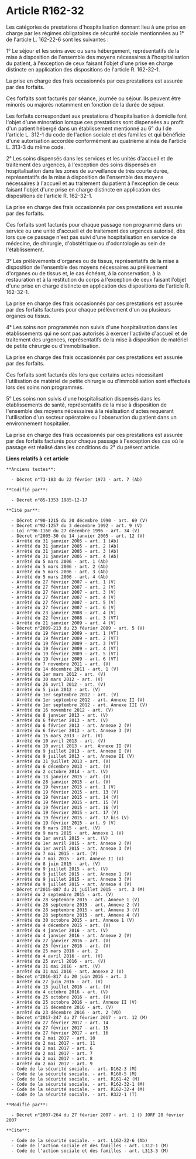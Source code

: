 # Article R162-32

Les catégories de prestations d'hospitalisation donnant lieu à une prise en charge par les régimes obligatoires de sécurité
sociale mentionnées au 1° de l'article L. 162-22-6 sont les suivantes :

1° Le séjour et les soins avec ou sans hébergement, représentatifs de la mise à disposition de l'ensemble des moyens
nécessaires à l'hospitalisation du patient, à l'exception de ceux faisant l'objet d'une prise en charge distincte en
application des dispositions de l'article R. 162-32-1.

La prise en charge des frais occasionnés par ces prestations est assurée par des forfaits.

Ces forfaits sont facturés par séance, journée ou séjour. Ils peuvent être minorés ou majorés notamment en fonction de la
durée de séjour.

Les forfaits correspondant aux prestations d'hospitalisation à domicile font l'objet d'une minoration lorsque ces prestations
sont dispensées au profit d'un patient hébergé dans un établissement mentionné au 6° du I de l'article L. 312-1 du code de
l'action sociale et des familles et qui bénéficie d'une autorisation accordée conformément au quatrième alinéa de l'article
L. 313-3 du même code.

2° Les soins dispensés dans les services et les unités d'accueil et de traitement des urgences, à l'exception des soins
dispensés en hospitalisation dans les zones de surveillance de très courte durée, représentatifs de la mise à disposition de
l'ensemble des moyens nécessaires à l'accueil et au traitement du patient à l'exception de ceux faisant l'objet d'une prise
en charge distincte en application des dispositions de l'article R. 162-32-1.

La prise en charge des frais occasionnés par ces prestations est assurée par des forfaits.

Ces forfaits sont facturés pour chaque passage non programmé dans un service ou une unité d'accueil et de traitement des
urgences autorisé, dès lors que ce passage n'est pas suivi d'une hospitalisation en service de médecine, de chirurgie,
d'obstétrique ou d'odontologie au sein de l'établissement.

3° Les prélèvements d'organes ou de tissus, représentatifs de la mise à disposition de l'ensemble des moyens nécessaires au
prélèvement d'organes ou de tissus et, le cas échéant, à la conservation, à la restauration et à la restitution du corps à
l'exception de ceux faisant l'objet d'une prise en charge distincte en application des dispositions de l'article R. 162-32-1.

La prise en charge des frais occasionnés par ces prestations est assurée par des forfaits facturés pour chaque prélèvement
d'un ou plusieurs organes ou tissus.

4° Les soins non programmés non suivis d'une hospitalisation dans les établissements qui ne sont pas autorisés à exercer
l'activité d'accueil et de traitement des urgences, représentatifs de la mise à disposition de matériel de petite chirurgie
ou d'immobilisation.

La prise en charge des frais occasionnés par ces prestations est assurée par des forfaits.

Ces forfaits sont facturés dès lors que certains actes nécessitant l'utilisation de matériel de petite chirurgie ou
d'immobilisation sont effectués lors des soins non programmés.

5° Les soins non suivis d'une hospitalisation dispensés dans les établissements de santé, représentatifs de la mise à
disposition de l'ensemble des moyens nécessaires à la réalisation d'actes requérant l'utilisation d'un secteur opératoire ou
l'observation du patient dans un environnement hospitalier.

La prise en charge des frais occasionnés par ces prestations est assurée par des forfaits facturés pour chaque passage à
l'exception des cas où le passage est réalisé dans les conditions du 2° du présent article.

**Liens relatifs à cet article**

	**Anciens textes**:

	  - Décret n°73-183 du 22 février 1973 - art. 7 (Ab)

	**Codifié par**:

	  - Décret n°85-1353 1985-12-17

	**Cité par**:

	  - Décret n°90-1215 du 20 décembre 1990 - art. 69 (V)
	  - Décret n°92-1257 du 3 décembre 1992 - art. 9 (V)
	  - Loi n°96-1160 du 27 décembre 1996 - art. 34 (V)
	  - Décret n°2005-30 du 14 janvier 2005 - art. 12 (V)
	  - Arrêté du 31 janvier 2005 - art. 1 (Ab)
	  - Arrêté du 31 janvier 2005 - art. 2 (Ab)
	  - Arrêté du 31 janvier 2005 - art. 3 (Ab)
	  - Arrêté du 31 janvier 2005 - art. 4 (Ab)
	  - Arrêté du 5 mars 2006 - art. 1 (Ab)
	  - Arrêté du 5 mars 2006 - art. 2 (Ab)
	  - Arrêté du 5 mars 2006 - art. 3 (Ab)
	  - Arrêté du 5 mars 2006 - art. 4 (Ab)
	  - Arrêté du 27 février 2007 - art. 1 (V)
	  - Arrêté du 27 février 2007 - art. 2 (V)
	  - Arrêté du 27 février 2007 - art. 3 (V)
	  - Arrêté du 27 février 2007 - art. 4 (V)
	  - Arrêté du 27 février 2007 - art. 5 (V)
	  - Arrêté du 27 février 2007 - art. 6 (V)
	  - Arrêté du 23 janvier 2008 - art. 4 (V)
	  - Arrêté du 22 février 2008 - art. 3 (VT)
	  - Arrêté du 21 janvier 2009 - art. 4 (V)
	  - Décret n°2009-213 du 23 février 2009 - art. 5 (V)
	  - Arrêté du 19 février 2009 - art. 1 (VT)
	  - Arrêté du 19 février 2009 - art. 2 (VT)
	  - Arrêté du 19 février 2009 - art. 3 (VT)
	  - Arrêté du 19 février 2009 - art. 4 (VT)
	  - Arrêté du 19 février 2009 - art. 5 (VT)
	  - Arrêté du 19 février 2009 - art. 6 (VT)
	  - Arrêté du 7 novembre 2011 - art. (V)
	  - Arrêté du 14 décembre 2011 - art. 1 (V)
	  - Arrêté du 1er mars 2012 - art. (V)
	  - Arrêté du 30 mars 2012 - art. (V)
	  - Arrêté du 26 avril 2012 - art. (V)
	  - Arrêté du 5 juin 2012 - art. (V)
	  - Arrêté du 1er septembre 2012 - art. (V)
	  - Arrêté du 1er septembre 2012 - art. Annexe II (V)
	  - Arrêté du 1er septembre 2012 - art. Annexe III (V)
	  - Arrêté du 16 novembre 2012 - art. (V)
	  - Arrêté du 8 janvier 2013 - art. (V)
	  - Arrêté du 6 février 2013 - art. (V)
	  - Arrêté du 6 février 2013 - art. Annexe 2 (V)
	  - Arrêté du 6 février 2013 - art. Annexe 3 (V)
	  - Arrêté du 15 mars 2013 - art. (V)
	  - Arrêté du 10 avril 2013 - art. (V)
	  - Arrêté du 10 avril 2013 - art. Annexe II (V)
	  - Arrêté du 9 juillet 2013 - art. Annexe I (V)
	  - Arrêté du 9 juillet 2013 - art. Annexe II (V)
	  - Arrêté du 31 juillet 2013 - art. (V)
	  - Arrêté du 6 décembre 2013 - art. (V)
	  - Arrêté du 2 octobre 2014 - art. (V)
	  - Arrêté du 13 janvier 2015 - art. (V)
	  - Arrêté du 28 janvier 2015 - art. (V)
	  - Arrêté du 19 février 2015 - art. 1 (V)
	  - Arrêté du 19 février 2015 - art. 13 (V)
	  - Arrêté du 19 février 2015 - art. 14 (V)
	  - Arrêté du 19 février 2015 - art. 15 (V)
	  - Arrêté du 19 février 2015 - art. 16 (V)
	  - Arrêté du 19 février 2015 - art. 17 (V)
	  - Arrêté du 19 février 2015 - art. 17 bis (V)
	  - Arrêté du 19 février 2015 - art. 9 (V)
	  - Arrêté du 9 mars 2015 - art. (V)
	  - Arrêté du 9 mars 2015 - art. Annexe 1 (V)
	  - Arrêté du 1er avril 2015 - art. (V)
	  - Arrêté du 1er avril 2015 - art. Annexe 2 (V)
	  - Arrêté du 1er avril 2015 - art. Annexe 3 (V)
	  - Arrêté du 7 mai 2015 - art. (V)
	  - Arrêté du 7 mai 2015 - art. Annexe II (V)
	  - Arrêté du 8 juin 2015 - art. (V)
	  - Arrêté du 9 juillet 2015 - art. (V)
	  - Arrêté du 9 juillet 2015 - art. Annexe 1 (V)
	  - Arrêté du 9 juillet 2015 - art. Annexe 3 (V)
	  - Arrêté du 9 juillet 2015 - art. Annexe 4 (V)
	  - Décret n°2015-887 du 21 juillet 2015 - art. 3 (M)
	  - Arrêté du 2 septembre 2015 - art. (V)
	  - Arrêté du 28 septembre 2015 - art. Annexe 1 (V)
	  - Arrêté du 28 septembre 2015 - art. Annexe 2 (V)
	  - Arrêté du 28 septembre 2015 - art. Annexe 3 (V)
	  - Arrêté du 28 septembre 2015 - art. Annexe 4 (V)
	  - Arrêté du 30 octobre 2015 - art. Annexe 1 (V)
	  - Arrêté du 4 décembre 2015 - art. (V)
	  - Arrêté du 4 janvier 2016 - art. (V)
	  - Arrêté du 4 janvier 2016 - art. Annexe 2 (V)
	  - Arrêté du 27 janvier 2016 - art. (V)
	  - Arrêté du 25 février 2016 - art. (V)
	  - Arrêté du 25 mars 2016 - art. 2
	  - Arrêté du 4 avril 2016 - art. (V)
	  - Arrêté du 25 avril 2016 - art. (V)
	  - Arrêté du 31 mai 2016 - art. (V)
	  - Arrêté du 31 mai 2016 - art. Annexe 2 (V)
	  - Décret n°2016-817 du 20 juin 2016 - art. 3
	  - Arrêté du 27 juin 2016 - art. (V)
	  - Arrêté du 13 juillet 2016 - art. (V)
	  - Arrêté du 4 octobre 2016 - art. (V)
	  - Arrêté du 25 octobre 2016 - art. (V)
	  - Arrêté du 25 octobre 2016 - art. Annexe II (V)
	  - Arrêté du 15 décembre 2016 - art. (V)
	  - Arrêté du 23 décembre 2016 - art. 2 (VD)
	  - Décret n°2017-247 du 27 février 2017 - art. 12 (M)
	  - Arrêté du 27 février 2017 - art. 14
	  - Arrêté du 27 février 2017 - art. 15
	  - Arrêté du 27 février 2017 - art. 16
	  - Arrêté du 2 mai 2017 - art. 10
	  - Arrêté du 2 mai 2017 - art. 11
	  - Arrêté du 2 mai 2017 - art. 6
	  - Arrêté du 2 mai 2017 - art. 7
	  - Arrêté du 2 mai 2017 - art. 8
	  - Arrêté du 2 mai 2017 - art. 9
	  - Code de la sécurité sociale. - art. D162-3 (M)
	  - Code de la sécurité sociale. - art. R160-5 (M)
	  - Code de la sécurité sociale. - art. R161-42 (M)
	  - Code de la sécurité sociale. - art. R162-32-1 (M)
	  - Code de la sécurité sociale. - art. R162-32-4 (M)
	  - Code de la sécurité sociale. - art. R322-1 (T)

	**Modifié par**:

	  - Décret n°2007-264 du 27 février 2007 - art. 1 () JORF 28 février 2007

	**Cite**:

	  - Code de la sécurité sociale. - art. L162-22-6 (Ab)
	  - Code de l'action sociale et des familles - art. L312-1 (M)
	  - Code de l'action sociale et des familles - art. L313-3 (M)
